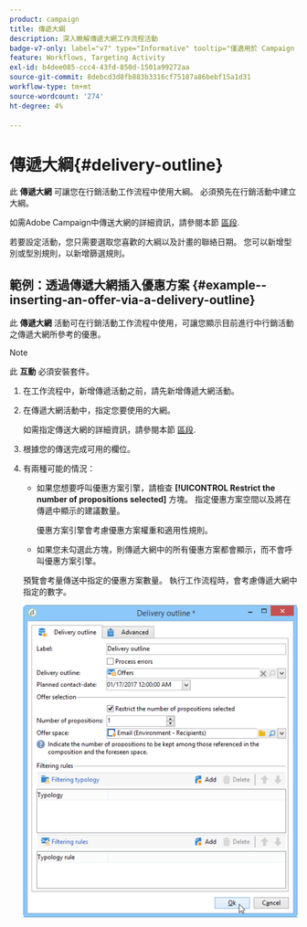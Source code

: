 ```yaml
---
product: campaign
title: 傳遞大綱
description: 深入瞭解傳遞大網工作流程活動
badge-v7-only: label="v7" type="Informative" tooltip="僅適用於 Campaign Classic v7"
feature: Workflows, Targeting Activity
exl-id: b4dee085-ccc4-43fd-850d-1501a99272aa
source-git-commit: 8debcd3d8fb883b3316cf75187a86bebf15a1d31
workflow-type: tm+mt
source-wordcount: '274'
ht-degree: 4%

---
```


# 傳遞大綱{#delivery-outline}



此 **傳遞大網** 可讓您在行銷活動工作流程中使用大綱。 必須預先在行銷活動中建立大綱。

如需Adobe Campaign中傳送大網的詳細資訊，請參閱本節 [區段](../../campaign/using/marketing-campaign-deliveries.md#associating-and-structuring-resources-linked-via-a-delivery-outline).

若要設定活動，您只需要選取您喜歡的大綱以及計畫的聯絡日期。 您可以新增型別或型別規則，以新增篩選規則。

## 範例：透過傳遞大網插入優惠方案 {#example--inserting-an-offer-via-a-delivery-outline}

此 **傳遞大網** 活動可在行銷活動工作流程中使用，可讓您顯示目前進行中行銷活動之傳遞大網所參考的優惠。

>[!NOTE]
>
>此 **互動** 必須安裝套件。

1. 在工作流程中，新增傳遞活動之前，請先新增傳遞大網活動。
1. 在傳遞大網活動中，指定您要使用的大網。

   如需指定傳送大網的詳細資訊，請參閱本節 [區段](../../campaign/using/marketing-campaign-deliveries.md#associating-and-structuring-resources-linked-via-a-delivery-outline).

1. 根據您的傳送完成可用的欄位。
1. 有兩種可能的情況：

   * 如果您想要呼叫優惠方案引擎，請檢查 **[!UICONTROL Restrict the number of propositions selected]** 方塊。 指定優惠方案空間以及將在傳遞中顯示的建議數量。

     優惠方案引擎會考慮優惠方案權重和適用性規則。

   * 如果您未勾選此方塊，則傳遞大網中的所有優惠方案都會顯示，而不會呼叫優惠方案引擎。

   預覽會考量傳送中指定的優惠方案數量。 執行工作流程時，會考慮傳遞大網中指定的數字。

   ![](assets/int_compo_offre_wf1.png)
